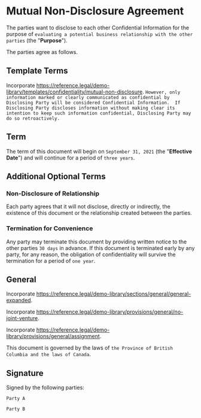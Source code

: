 # Mutual Non-Disclosure Agreement

The parties want to disclose to each other Confidential Information for the purpose of `evaluating a potential business relationship with the other parties` (the "**Purpose**").

The parties agree as follows.

## Template Terms

Incorporate <https://reference.legal/demo-library/templates/confidentiality/mutual-non-disclosure>.  `However, only information marked or clearly communicated as confidential by Disclosing Party will be considered Confidential Information.  If Disclosing Party discloses information without making clear its intention to keep such information confidential, Disclosing Party may do so retroactively.`

## Term

The term of this document will begin on `September 31, 2021` (the "**Effective Date**") and will continue for a period of `three years`.

## Additional Optional Terms

### Non-Disclosure of Relationship

Each party agrees that it will not disclose, directly or indirectly, the existence of this document or the relationship created between the parties.

### Termination for Convenience

Any party may terminate this document by providing written notice to the other parties `30 days` in advance.  If this document is terminated early by any party, for any reason, the obligation of confidentiality will survive the termination for a period of `one year`.

## General

Incorporate <https://reference.legal/demo-library/sections/general/general-expanded>.

Incorporate <https://reference.legal/demo-library/provisions/general/no-joint-venture>.

Incorporate <https://reference.legal/demo-library/provisions/general/assignment>.

This document is governed by the laws of `the Province of British Columbia and the laws of Canada`.

## Signature

Signed by the following parties:

`Party A`

`Party B`
